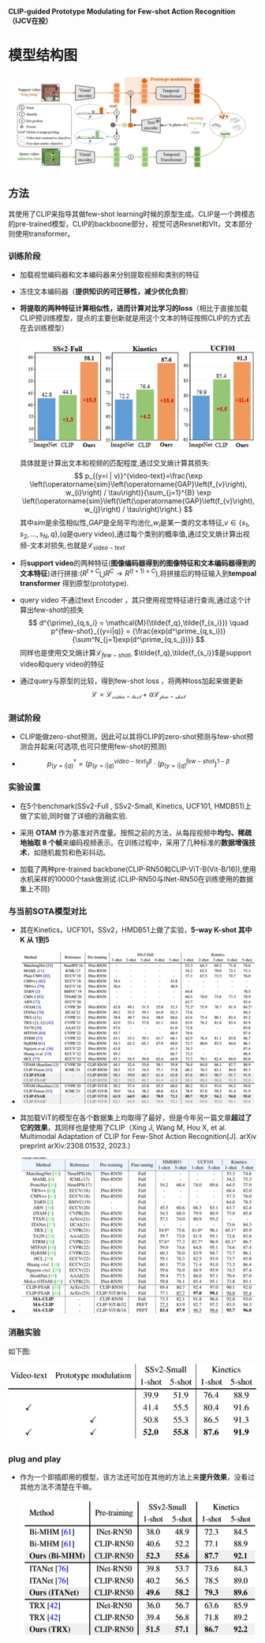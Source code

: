 **CLIP-guided Prototype Modulating for Few-shot Action Recognition（IJCV在投）**

# 模型结构图

![image-20231108140018745](attachments/image-20231108140018745.png)

## 方法

其使用了CLIP来指导其做few-shot learning时候的原型生成。CLIP是一个跨模态的pre-trained模型，CLIP的backboone部分，视觉可选Resnet和VIt，文本部分则使用transformer。

### 训练阶段

- 加载视觉编码器和文本编码器来分别提取视频和类别的特征

- 冻住文本编码器（**提供知识的可迁移性，减少优化负担**）

- **将提取的两种特征计算相似性，进而计算对比学习的loss**（相比于直接加载CLIP预训练模型，提点的主要创新就是用这个文本的特征按照CLIP的方式去在去训练模型）

  ![image-20231108142851629](attachments/image-20231108142851629.png)

  具体就是计算出文本和视频的匹配程度,通过交叉熵计算其损失:
  $$
  p_{(y=i | v)}^{video-text}=\frac{\exp \left(\operatorname{sim}\left(\operatorname{GAP}\left(f_{v}\right), w_{i}\right) / \tau\right)}{\sum_{j=1}^{B} \exp \left(\operatorname{sim}\left(\left(\operatorname{GAP}\left(f_{v}\right), w_{j}\right) / \tau\right)\right.}
  $$
  其中$sim$是余弦相似性,$GAP$是全局平均池化,$w_i$是某一类的文本特征,$v\in \{s_1,s_2,...,s_N,q\}$,($q$是query video),通过每个类别的概率值,通过交叉熵计算出视频-文本对损失,也就是$\mathcal{L}_{video-text}$

- 将**support video**的两种特征(**图像编码器得到的图像特征和文本编码器得到的文本特征**)进行拼接:($R^{t \times C}\bigcup R^C \rightarrow R^{(t+1)\times C}$),将拼接后的特征输入到**tempoal transformer** 得到原型(prototype).

- query video 不通过text Encoder ，其只使用视觉特征进行查询,通过这个计算出few-shot的损失
  $$
  d^{\prime}_{q,s_i} = \mathcal{M}(\tilde{f_q},\tilde{f_{s_i}}) \quad p^{few-shot}_{(y=i|q)} = {\frac{exp(d^\prime_{q,s_i})}{\sum^N_{j=1}exp(d^\prime_{q,s_j})}}
  $$
  同样也是使用交叉熵计算$\mathcal{L}_{few-shot}$,  $\tilde{f_q},\tilde{f_{s_i}}$是support video和query video的特征

- 通过query与原型的比较，得到few-shot loss ，将两种loss加起来做更新
  $$
  \mathcal{L} = \mathcal{L_{video-text}}+\alpha \mathcal{L_{few-shot}}
  $$
  

### 测试阶段

- CLIP能做zero-shot预测，因此可以其将CLIP的zero-shot预测与few-shot预测合并起来(可选项,也可只使用few-shot的预测)

- $$
  p_{(y=i | q)}^{\dagger}= (p_{(y=i | q)}^{video-text})^{\beta}  \cdot (p_{(y=i | q)}^{few-shot})^{1-\beta}
  $$
  
  
  
  

### 实验设置

- 在5个benchmark(SSv2-Full , SSv2-Small, Kinetics, UCF101, HMDB51)上做了实验,同时做了详细的消融实验.

- 采用 **OTAM**  作为基准对齐度量。按照之前的方法，从每段视频中**均匀、稀疏地抽取 8 个帧**来编码视频表示。在训练过程中，采用了几种标准的**数据增强技术**，如随机裁剪和色彩抖动。
- 加载了两种pre-trained backbone(CLIP-RN50和CLIP-ViT-B(Vit-B/16)),使用水机采样的10000个task做测试.(CLIP-RN50与INet-RN50在训练使用的数据集上不同)

### 与当前SOTA模型对比

- 其在Kinetics，UCF101，SSv2，HMDB51上做了实验，**5-way K-shot 其中K 从 1到5**
- ![](attachments/image-20231108141648571.png)

- 其加载ViT的模型在各个数据集上均取得了最好，但是今年另一篇文章**超过了它的效果**，其同样也是使用了CLIP（Xing J, Wang M, Hou X, et al. Multimodal Adaptation of CLIP for Few-Shot Action Recognition[J]. arXiv preprint arXiv:2308.01532, 2023.）
- ![](attachments/image-20231108142109400.png)

### 消融实验

如下图:

![image-20231122110749006](attachments\image-20231122110749006.png)

### plug and play

- 作为一个即插即用的模型，该方法还可加在其他的方法上来**提升效果**，没看过其他方法不清楚在干嘛。

  ![image-20231108142502929](attachments/image-20231108142502929.png)
